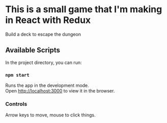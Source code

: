# This is a small game that I'm making in React with Redux

Build a deck to escape the dungeon

## Available Scripts

In the project directory, you can run:

### `npm start`

Runs the app in the development mode.\
Open [http://localhost:3000](http://localhost:3000) to view it in the browser.

### Controls

Arrow keys to move, mouse to click things.


